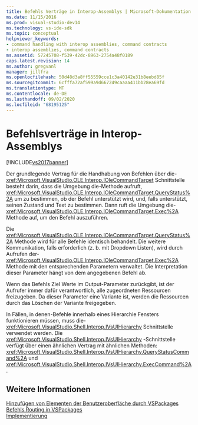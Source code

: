 ```yaml
---
title: Befehls Verträge in Interop-Assemblys | Microsoft-Dokumentation
ms.date: 11/15/2016
ms.prod: visual-studio-dev14
ms.technology: vs-ide-sdk
ms.topic: conceptual
helpviewer_keywords:
- command handling with interop assemblies, command contracts
- interop assemblies, command contracts
ms.assetid: 57245708-f539-42dc-8963-2754a48f0189
caps.latest.revision: 14
ms.author: gregvanl
manager: jillfra
ms.openlocfilehash: 50d48d3a8ff55559cce1c3a40142e31b8eebd85f
ms.sourcegitcommit: 6cfffa72af599a9d667249caaaa411bb28ea69fd
ms.translationtype: MT
ms.contentlocale: de-DE
ms.lasthandoff: 09/02/2020
ms.locfileid: "68195125"
---
```

# <a name="command-contracts-in-interop-assemblies"></a>Befehlsverträge in Interop-Assemblys
[!INCLUDE[vs2017banner](../../includes/vs2017banner.md)]

Der grundlegende Vertrag für die Handhabung von Befehlen über die- <xref:Microsoft.VisualStudio.OLE.Interop.IOleCommandTarget> Schnittstelle besteht darin, dass die Umgebung die-Methode aufruft, <xref:Microsoft.VisualStudio.OLE.Interop.IOleCommandTarget.QueryStatus%2A> um zu bestimmen, ob der Befehl unterstützt wird, und, falls unterstützt, seinen Zustand und Text zu bestimmen. Dann ruft die Umgebung die- <xref:Microsoft.VisualStudio.OLE.Interop.IOleCommandTarget.Exec%2A> Methode auf, um den Befehl auszuführen.  
  
 Die <xref:Microsoft.VisualStudio.OLE.Interop.IOleCommandTarget.QueryStatus%2A> Methode wird für alle Befehle identisch behandelt. Die weitere Kommunikation, falls erforderlich (z. b. mit Dropdown Listen), wird durch Aufrufen der- <xref:Microsoft.VisualStudio.OLE.Interop.IOleCommandTarget.Exec%2A> Methode mit den entsprechenden Parametern verwaltet. Die Interpretation dieser Parameter hängt von dem angegebenen Befehl ab.  
  
 Wenn das Befehls Ziel Werte im Output-Parameter zurückgibt, ist der Aufrufer immer dafür verantwortlich, alle zugeordneten Ressourcen freizugeben. Da dieser Parameter eine Variante ist, werden die Ressourcen durch das Löschen der Variante freigegeben.  
  
 In Fällen, in denen-Befehle innerhalb eines Hierarchie Fensters funktionieren müssen, muss die- <xref:Microsoft.VisualStudio.Shell.Interop.IVsUIHierarchy> Schnittstelle verwendet werden. Die <xref:Microsoft.VisualStudio.Shell.Interop.IVsUIHierarchy> -Schnittstelle verfügt über einen ähnlichen Vertrag mit ähnlichen Methoden: <xref:Microsoft.VisualStudio.Shell.Interop.IVsUIHierarchy.QueryStatusCommand%2A> und <xref:Microsoft.VisualStudio.Shell.Interop.IVsUIHierarchy.ExecCommand%2A> .  
  
## <a name="see-also"></a>Weitere Informationen  
 [Hinzufügen von Elementen der Benutzeroberfläche durch VSPackages](../../extensibility/internals/how-vspackages-add-user-interface-elements.md)   
 [Befehls Routing in VSPackages](../../extensibility/internals/command-routing-in-vspackages.md)   
 [Implementierung](../../extensibility/internals/command-implementation.md)
